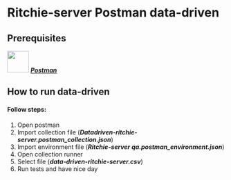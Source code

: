 # Ritchie-server Postman data-driven

## Prerequisites

<img  width="50px"  height="50px" src="https://miro.medium.com/max/512/1*fVBL9mtLJmHIH6YpU7WvHQ.png" /> [***Postman***](https://www.getpostman.com/)


## How to run data-driven

#### Follow steps:

 1. Open postman
 2. Import collection file (***Datadriven-ritchie-server.postman_collection.json***)
 3. Import environment file (***Ritchie-server qa.postman_environment.json***)
 4. Open collection runner
 5. Select file (***data-driven-ritchie-server.csv***)
 6. Run tests and have nice day
